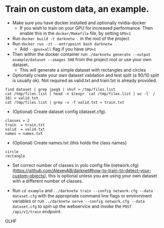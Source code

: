# Train on custom data, an example.
* Make sure you have docker installed and optionally nvidia-docker
  * If you wish to train on your GPU for increased performance. Then enable this in the `docker/Makefile` file, by setting `GPU=1`                                                                                         
* Run `docker build -t darknetw .` in the root of the project
* Run `docker run -it --entrypoint bash darknetw`
  * Add `--gpus=all` flag if you have `GPU=1`
* Then within the docker container run `./darknetw generate --output example/dataset --images 500` from the project root or use your own dataset.
    * This will generate a simple dataset with rectangles and circles
* Optionally create your own dataset validation and test split (a 90/10 split is usually ok). Not required as valid.txt and train.txt is already provided.
```
find dataset | grep jpeg$ | shuf > /tmp/files.list
cat /tmp/files.list | head -n $(expr `cat /tmp/files.list | wc -l` / 10) > valid.txt
cat /tmp/files.list | grep -v -f valid.txt > train.txt
```


* (Optional) Create dataset config (dataset.cfg).
```
classes = 2
train  = train.txt
valid  = valid.txt
names = names.txt
```
* (Optional) Create names.txt (this holds the class names)
```
circle
rectangle
```

* Set correct number of classes in yolo config file (network.cfg) (https://github.com/AlexeyAB/darknet#how-to-train-to-detect-your-custom-objects), this is optional unless you are using your own dataset with a different number of classes.

* Run `cd example` and `../darknetw train --config network.cfg --data dataset.cfg` with the appropriate command line flags or environment variables or run `../darknetw serve --config network.cfg --data dataset.cfg` to spin up the
webservice and invoke the `POST /api/v1/train` endpoint.

GLHF
